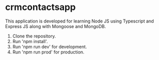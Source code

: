 # crmcontactsapp
This application is developed for learning Node JS using Typescript and Express JS along with Mongoose and MongoDB.
1. Clone the repository.
2. Run 'npm install'.
3. Run 'npm run dev' for development.
4. Run 'npm run prod' for production.